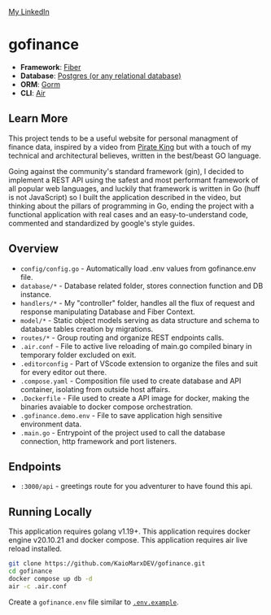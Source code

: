 [My LinkedIn](https://www.linkedin.com/in/kaiomarx/)

# gofinance

- **Framework**: [Fiber](https://github.com/gofiber/fiber)
- **Database**: [Postgres (or any relational database)](https://hub.docker.com/_/postgres/)
- **ORM**: [Gorm](https://gorm.io/)
- **CLI**: [Air](https://github.com/cosmtrek/air)

## Learn More

This project tends to be a useful website for personal managment of finance data, inspired by a video from [Pirate King](https://www.youtube.com/watch?v=-arxoYcRWeM&t=455s&ab_channel=PIRATEKING) but with a touch of my
technical and architectural believes, written in the best/beast GO language.

Going against the community's standard framework (gin), I decided to implement a REST API using the safest and most performant framework of all popular web languages, and luckily that framework is written in Go (huff is not JavaScript) 
so I built the application described in the video, but thinking about the pillars of programming in Go, ending the project with a functional application with real cases and an easy-to-understand code, commented and standardized by google's style guides.

## Overview

- `config/config.go` - Automatically load .env values from gofinance.env file.
- `database/*` - Database related folder, stores connection function and DB instance.
- `handlers/*` - My "controller" folder, handles all the flux of request and response manipulating Database and Fiber Context.
- `model/*` - Static object models serving as data structure and schema to database tables creation by migrations.
- `routes/*` - Group routing and organize REST endpoints calls.
- `.air.conf` - File to active live reloading of main.go compiled binary in temporary folder excluded on exit.
- `.editorconfig` - Part of VScode extension to organize the files and suit for every editor out there.
- `.compose.yaml` - Composition file used to create database and API container, isolating from outside host affairs.
- `.Dockerfile` - File used to create a API image for docker, making the binaries avaiable to docker compose orchestration.
- `.gofinance.demo.env` - File to save application high sensitive environment data.
- `.main.go` - Entrypoint of the project used to call the database connection, http framework and port listeners.

## Endpoints

- `:3000/api` - greetings route for you adventurer to have found this api.

## Running Locally

This application requires golang v1.19+.
This application requires docker engine v20.10.21 and docker compose.
This application requires air live reload installed.

```bash
git clone https://github.com/KaioMarxDEV/gofinance.git
cd gofinance
docker compose up db -d
air -c .air.conf
```

Create a `gofinance.env` file similar to [`.env.example`](https://github.com/KaioMarxDEV/gofinance/blob/main/gofinance.demo.env).
